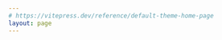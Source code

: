 ```yaml
---
# https://vitepress.dev/reference/default-theme-home-page
layout: page
---
```


<myFriends />

<PageTranfromDrive />